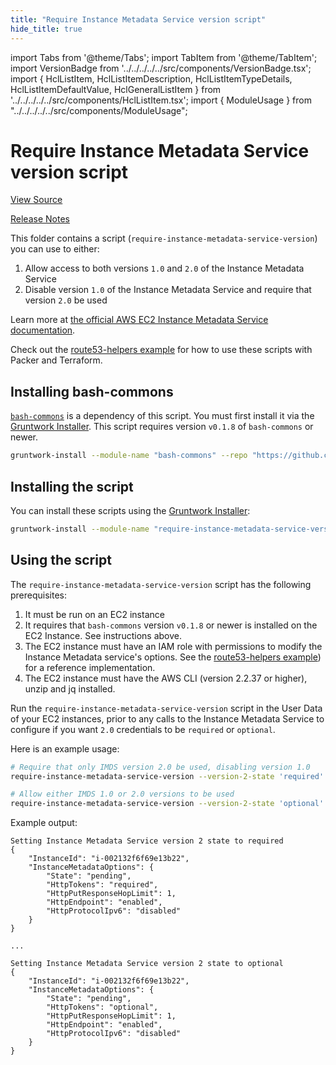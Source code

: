 ```yaml
---
title: "Require Instance Metadata Service version script"
hide_title: true
---
```


import Tabs from '@theme/Tabs';
import TabItem from '@theme/TabItem';
import VersionBadge from '../../../../../src/components/VersionBadge.tsx';
import { HclListItem, HclListItemDescription, HclListItemTypeDetails, HclListItemDefaultValue, HclGeneralListItem } from '../../../../../src/components/HclListItem.tsx';
import { ModuleUsage } from "../../../../../src/components/ModuleUsage";

<VersionBadge repoTitle="Module Server" version="0.16.0" lastModifiedVersion="0.13.6"/>

# Require Instance Metadata Service version script

<a href="https://github.com/gruntwork-io/terraform-aws-server/tree/v0.16.0/modules/require-instance-metadata-service-version" className="link-button" title="View the source code for this module in GitHub.">View Source</a>

<a href="https://github.com/gruntwork-io/terraform-aws-server/releases/tag/v0.13.6" className="link-button" title="Release notes for only versions which impacted this module.">Release Notes</a>

This folder contains a script (`require-instance-metadata-service-version`) you can use to either:

1.  Allow access to both versions `1.0` and `2.0` of the Instance Metadata Service
2.  Disable version `1.0` of the Instance Metadata Service and require that version `2.0` be used

Learn more at [the official AWS EC2 Instance Metadata Service documentation](https://docs.aws.amazon.com/AWSEC2/latest/UserGuide/ec2-instance-metadata.html).

Check out the [route53-helpers example](https://github.com/gruntwork-io/terraform-aws-server/tree/v0.16.0/examples/route53-helpers) for how to use these scripts with Packer and Terraform.

## Installing bash-commons

[`bash-commons`](https://github.com/gruntwork-io/bash-commons) is a dependency of this script. You must first install it via the [Gruntwork Installer](https://github.com/gruntwork-io/gruntwork-installer). This script requires version `v0.1.8` of `bash-commons` or newer.

```bash
gruntwork-install --module-name "bash-commons" --repo "https://github.com/gruntwork-io/bash-commons" --tag "0.1.8"
```

## Installing the script

You can install these scripts using the [Gruntwork Installer](https://github.com/gruntwork-io/gruntwork-installer):

```bash
gruntwork-install --module-name "require-instance-metadata-service-version" --repo "https://github.com/gruntwork-io/terraform-aws-server" --tag "0.13.3"
```

## Using the script

The `require-instance-metadata-service-version` script has the following prerequisites:

1.  It must be run on an EC2 instance
2.  It requires that `bash-commons` version `v0.1.8` or newer is installed on the EC2 Instance. See instructions above.
3.  The EC2 instance must have an IAM role with permissions to modify the Instance Metadata service's options. See the
    [route53-helpers example](https://github.com/gruntwork-io/terraform-aws-server/tree/v0.16.0/examples/route53-helpers)) for a reference implementation.
4.  The EC2 instance must have the AWS CLI (version 2.2.37 or higher), unzip and jq installed.

Run the `require-instance-metadata-service-version` script in the User Data of your EC2 instances, prior to any calls to the Instance Metadata Service to configure if you want `2.0` credentials to be `required` or `optional`.

Here is an example usage:

```bash
# Require that only IMDS version 2.0 be used, disabling version 1.0
require-instance-metadata-service-version --version-2-state 'required'

# Allow either IMDS 1.0 or 2.0 versions to be used
require-instance-metadata-service-version --version-2-state 'optional'
```

Example output:

```
Setting Instance Metadata Service version 2 state to required
{
    "InstanceId": "i-002132f6f69e13b22",
    "InstanceMetadataOptions": {
        "State": "pending",
        "HttpTokens": "required",
        "HttpPutResponseHopLimit": 1,
        "HttpEndpoint": "enabled",
        "HttpProtocolIpv6": "disabled"
    }
}

...

Setting Instance Metadata Service version 2 state to optional
{
    "InstanceId": "i-002132f6f69e13b22",
    "InstanceMetadataOptions": {
        "State": "pending",
        "HttpTokens": "optional",
        "HttpPutResponseHopLimit": 1,
        "HttpEndpoint": "enabled",
        "HttpProtocolIpv6": "disabled"
    }
}
```


<!-- ##DOCS-SOURCER-START
{
  "originalSources": [
    "https://github.com/gruntwork-io/terraform-aws-server/tree/v0.16.0/modules/require-instance-metadata-service-version/readme.md",
    "https://github.com/gruntwork-io/terraform-aws-server/tree/v0.16.0/modules/require-instance-metadata-service-version/variables.tf",
    "https://github.com/gruntwork-io/terraform-aws-server/tree/v0.16.0/modules/require-instance-metadata-service-version/outputs.tf"
  ],
  "sourcePlugin": "module-catalog-api",
  "hash": "4a364458a17588b120d2e13b95c227e3"
}
##DOCS-SOURCER-END -->

